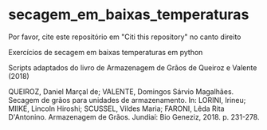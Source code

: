 # secagem_em_baixas_temperaturas

Por favor, cite este repositório em "Citi this repository" no canto direito

Exercícios de secagem em baixas temperaturas em python

Scripts adaptados do livro de Armazenagem de Grãos de Queiroz e Valente (2018)

QUEIROZ, Daniel Marçal de; VALENTE, Domingos Sárvio Magalhães. Secagem de grãos para unidades de armazenamento. In: LORINI, Irineu; MIIKE, Lincoln Hiroshi; SCUSSEL, Vildes Maria; FARONI, Lêda Rita D'Antonino. Armazenagem de Grãos. Jundiaí: Bio Geneziz, 2018. p. 231-278.
